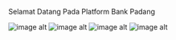 Selamat Datang Pada Platform Bank Padang

![image alt]()
![image alt]()
![image alt]()
![image alt]()

